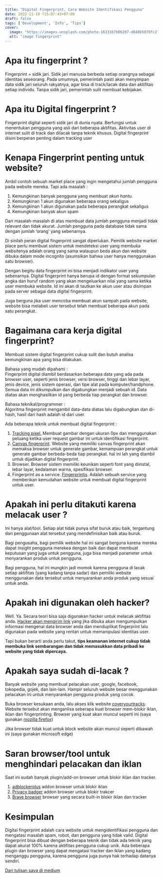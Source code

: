 ```yaml
---
title: "Digital Fingerprint, Cara Website Identifikasi Pengguna"
date: 2022-11-10 T15:07:43+07:00
draft: false
tags: ['Development', 'Info', 'Tips']
cover:
  image: "https://images.unsplash.com/photo-1633167606207-d840b5070fc2?ixlib=rb-1.2.1&ixid=MnwxMjA3fDB8MHxwaG90by1wYWdlfHx8fGVufDB8fHx8&auto=format&fit=crop&w=752&q=80"
  alt: "image fingerprint"
---
```


Apa itu fingerprint ?
=====================

Fingerprint = sidik jari. Sidik jari manusia berbeda setiap orangnya sebagai identitas seseorang. Pada umumnya, pemerintah pasti akan menyimpan data sidik jari seluruh rakyatnya, agar bisa di track/lacak data dan aktifitas setiap individu. Tanpa sidik jari, pemerintah sulit membuat kebijakan.

Apa itu Digital fingerprint ?
=============================

Fingerprint digital seperti sidik jari di dunia nyata. Berfungsi untuk menentukan pengguna yang asli dari beberapa aktifitas. Aktivitas user di internet sulit di track dan dilacak tanpa teknik khusus. Digital fingerprint disini berperan penting dalam tracking user

Kenapa Fingerprint penting untuk website?
=========================================

Ambil contoh sebuah market place yang ingin mengetahui jumlah pengguna pada website mereka. Tapi ada masalah :

1.  Kemungkinan banyak pengguna yang membuat _akun hantu._
2.  Kemungkinan 1 akun digunakan beberapa orang sekaligus
3.  Kemungkinan 1 akun digunakan pada beberapa perangkat sekaligus
4.  Kemungkinan banyak akun spam

Dari masalah-masalah di atas membuat data jumlah pengguna menjadi tidak relevant dan tidak akurat. Jumlah pengguna pada database tidak sama dengan jumlah ‘orang’ yang sebenarnya.

Di sinilah peran digital fingerprint sangat diperlukan. Pemilik website market place perlu membuat sistem untuk mendeteksi user yang membuka websitenya adalah orang yang sama walaupun beda akun dan website dibuka dalam mode incognito (asumsikan bahwa user hanya menggunakan satu browser).

Dengan begitu data fingerprint ini bisa menjadi indikator user yang sebenarnya. Digital fingerprint hanya berupa id dengan format sekumpulan angka dan huruf random yang akan mengeluarkan nilai yang sama ketika user membuka website. Id ini akan di tautkan ke akun user atau disimpan pada server sebagai data digital fingerprint.

Juga berguna jika user mencoba membuat akun sampah pada website, website bisa melabeli user tersebut telah membuat beberapa akun pada satu perangkat.

Bagaimana cara kerja digital fingerprint?
=========================================

Membuat sistem digital fingerprint cukup sulit dan butuh analisa kemungkinan apa yang bisa dilakukan.

Bahasa yang mudah dipahami :  
Fingerprint digital diambil berdasarkan beberapa data yang ada pada browser user, seperti jenis browser, versi browser, tinggi dan lebar layar, jenis device, jenis sistem operasi, dan tipe alat pada komputer/handphone. Semua data ini dikumpulkan dan digabungkan menjadi sebuah id. Data diatas akan menghasilkan id yang berbeda tiap perangkat dan browser.

Bahasa teknikal/programmer :  
Algoritma fingerprint mengambil data-data diatas lalu digabungkan dan di-hash, hasil dari hash adalah id dari user.

Ada beberapa teknik untuk membuat digital fingerprint :

1.  [Tracking pixel.](https://www.cookiepro.com/knowledge/tracking-pixel/) Membuat gambar dengan ukuran 0px dan menggunakan peluang ketika user request gambar ini untuk identifikasi fingerprint.
2.  [Canvas fingerprint](https://en.wikipedia.org/wiki/Canvas_fingerprinting). Website yang memiliki canvas fingerprint akan memaksa browser untuk generate gambar, kemampuan perangkat untuk generate gambar berbeda-beda tiap perangkat. hal ini lah yang diambil untuk dijadikan digital fingerprint.
3.  Browser. Browser sistem memiliki keunikan seperti font yang diinstal, lebar layar, kedalaman warna, spesifikasi browser.
4.  Fingerprint as a service. [Fingerprintjs](https://fingerprintjs.com/). Adalah sebuah service yang memberikan kemudahan website untuk membuat digital fingerprint untuk user.

Apakah ini perlu ditakuti karena melacak user ?
===============================================

Ini hanya alat/tool. Setiap alat tidak punya sifat buruk atau baik, tergantung dari penggunaan alat tersebut yang mendefinisikan baik atau buruk.

Bagi pengusaha, bagi pemilik website hal ini sangat berguna karena mereka dapat insight pengguna merekea dengan baik dan dapat membuat keputusan yang juga untuk pengguna, juga bisa menjadi parameter untuk menyarankan produk untuk pengguna.

Bagi pengguna, hal ini mungkin jadi momok karena pengguna di lacak setiap aktifitas (yang kadang tanpa sadar) dan pemiliki website menggunakan data tersebut untuk menyarankan anda produk yang sesuai untuk anda.

Apakah ini digunakan oleh hacker?
=================================

Well. Ya. Secara teori bisa saja digunakan hacker untuk melacak aktifitas anda. [Hacker akan mengirim link](https://thehackernews.com/2021/10/new-attack-let-attacker-collect-and.html) yang jika dibuka akan mengumpulkan informasi mengenai data browser anda dan menduplikat fingerprint lalu digunakan pada website yang rentan untuk memanipulasi identitas user.

Tapi bukan berarti anda perlu takut, **tips keamanan internet cukup tidak membuka link sembarangan dan tidak memasukkan data pribadi ke website yang tidak dipercaya.**

Apakah saya sudah di-lacak ?
============================

Banyak website yang membuat pelacakan user, google, facebook, tokopedia, gojek, dan lain-lain. Hampir seluruh website besar menggunakan pelacakan ini untuk menyarankan pengguna produk yang cocok.

Buka browser kesukaan anda, lalu akses klik website [coveryourtracks](https://coveryourtracks.eff.org/). Website tersebut akan menganlisa seberapa kuat browser mem-blokir iklan, iklan dan fingerprinting. Browser yang kuat akan muncul seperti ini (saya gunakan [mozilla firefox](https://www.mozilla.org/en-US/))

Jika browser tidak kuat untuk block website akan muncul seperti dibawah ini (saya gunakan microsoft edge)

Saran browser/tool untuk menghindari pelacakan dan iklan
========================================================

Saat ini sudah banyak plugin/add-on browser untuk blokir iklan dan tracker.

1.  [adblockerplus](https://adblockplus.org/) addon browser untuk blokir iklan
2.  [Privacy badger](https://privacybadger.org/) addon browser untuk blokir trakcer
3.  [Brave browser](https://brave.com/) browser yang secara built-in blokir iklan dan tracker

Kesimpulan
==========

Digital fingerprint adalah cara website untuk mengidentifikasi pengguna dan mengatasi masalah spam, robot, dan pengguna yang tidak valid. Digital fingerprint bisa dibuat dengan beberapa teknik dan tidak ada teknik yang dapat akurat 100% karena aktifitas pengguna cukup unik. Ada beberapa plugin dan browser yang dapat mengatasi tracker dan iklan yang kadang menganggu pengguna, karena pengguna juga punya hak terhadap datanya sendiri.

[Dari tulisan saya di medium](https://riochandra.medium.com/digital-fingerprint-cara-website-identifikasi-pengguna-906bea1ef15e)